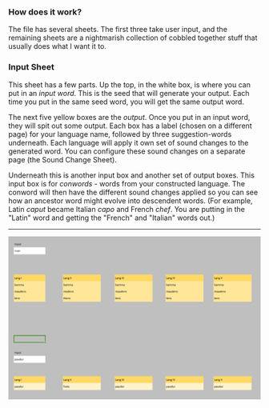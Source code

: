 ### How does it work?

The file has several sheets.  The first three take user input, and the remaining sheets are a nightmarish collection of cobbled together stuff that usually does what I want it to.

### Input Sheet

This sheet has a few parts.  Up the top, in the white box, is where you can put in an _input word_.  This is the seed that will generate your output.  Each time you put in the same seed word, you will get the same output word.

The next five yellow boxes are the _output_.  Once you put in an input word, they will spit out some output.  Each box has a label (chosen on a different page) for your language name, followed by three suggestion-words underneath.  Each language will apply it own set of sound changes to the generated word.  You can configure these sound changes on a separate page (the Sound Change Sheet). 

Underneath this is another input box and another set of output boxes.  This input box is for _conwords_ - words from your constructed language.  The conword will then have the different sound changes applied so you can see how an ancestor word might evolve into descendent words.  (For example, Latin _caput_ became Italian _capo_ and French _chef_.  You are putting in the "Latin" word and getting the "French" and "Italian" words out.)

---

![Input Sheet|700](/content/media/namegen/InputSheet.png)

